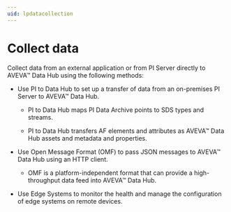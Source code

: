 ```yaml
---
uid: lpdatacollection
---
```


# Collect data

Collect data from an external application or from PI Server directly to AVEVA&trade; Data Hub using the following methods:

* Use PI to Data Hub to set up a transfer of data from an on-premises PI Server to AVEVA&trade; Data Hub. 
  
  * PI to Data Hub maps PI Data Archive points to SDS types and streams.
  
  * PI to Data Hub transfers AF elements and attributes as AVEVA&trade; Data Hub assets and metadata and properties.  

* Use Open Message Format (OMF) to pass JSON messages to AVEVA&trade; Data Hub using an HTTP client. 

  * OMF is a platform-independent format that can provide a high-throughput data feed into AVEVA&trade; Data Hub. 

* Use Edge Systems to monitor the health and manage the configuration of edge systems on remote devices.